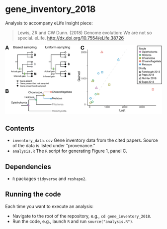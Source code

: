 # gene_inventory_2018

Analysis to accompany eLife Insight piece:

> Lewis, ZR and CW Dunn. (2018) Genome evolution: We are not so special. eLife. http://dx.doi.org/10.7554/eLife.38726


![Figure 1](https://raw.githubusercontent.com/dunnlab/gene_inventory_2018/master/Figure_1.png)


## Contents

- `inventory_data.csv` Gene inventory data from the cited papers. Source of the data is listed
under "provenance."
- `analysis.R` The `R` script for generating Figure 1, panel C.

## Dependencies

- `R` packages `tidyverse` and `reshape2`.

## Running the code

Each time you want to execute an analysis:

- Navigate to the root of the repository, e.g., `cd gene_inventory_2018`.
- Run the code, e.g., launch `R` and run `source("analysis.R")`.
